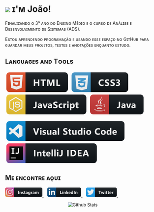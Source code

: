 <div>

# <img src="https://emojis.slackmojis.com/emojis/images/1531849430/4246/blob-sunglasses.gif?1531849430" width="30"/> ɪ'ᴍ João!  
</div>

Fɪɴᴀʟɪᴢᴀɴᴅᴏ ᴏ 3º ᴀɴᴏ ᴅᴏ Eɴsɪɴᴏ Mᴇ́ᴅɪᴏ ᴇ ᴏ ᴄᴜʀsᴏ ᴅᴇ Aɴᴀ́ʟɪsᴇ ᴇ Dᴇsᴇɴᴠᴏʟᴠɪᴍᴇɴᴛᴏ ᴅᴇ Sɪsᴛᴇᴍᴀs (ADS).

Esᴛᴏᴜ ᴀᴘʀᴇɴᴅᴇɴᴅᴏ ᴘʀᴏɢʀᴀᴍᴀᴄ̧ᴀ̃ᴏ ᴇ ᴜsᴀɴᴅᴏ ᴇssᴇ ᴇsᴘᴀᴄ̧ᴏ ɴᴏ GɪᴛHᴜʙ ᴘᴀʀᴀ ɢᴜᴀʀᴅᴀʀ ᴍᴇᴜs ᴘʀᴏᴊᴇᴛᴏs, ᴛᴇsᴛᴇs ᴇ ᴀɴᴏᴛᴀᴄ̧ᴏ̃ᴇs ᴇɴǫᴜᴀɴᴛᴏ ᴇsᴛᴜᴅᴏ.


<h2>Lᴀɴɢᴜᴀɢᴇs ᴀɴᴅ Tᴏᴏʟs</h2> 
<p>
  <img src="https://raw.githubusercontent.com/8bithemant/8bithemant/master/svg/dev/languages/html.svg" alt="html" style="vertical-align:top; margin:4px">
  <img src="https://raw.githubusercontent.com/MikeCodesDotNET/ColoredBadges/master/svg/dev/languages/css3.svg" alt="css" style="vertical-align:top; margin:4px">
  <img src="https://raw.githubusercontent.com/8bithemant/8bithemant/master/svg/dev/languages/js.svg" alt="js" style="vertical-align:top; margin:4px">
  <img src="https://raw.githubusercontent.com/MikeCodesDotNET/ColoredBadges/master/svg/dev/languages/java.svg" alt="java" style="vertical-align:top; margin:4px">
  
  <div>
  <img src="https://raw.githubusercontent.com/MikeCodesDotNET/ColoredBadges/master/svg/dev/tools/visualstudio_code.svg" alt="vscode" style="vertical-align:top; margin:4px">
  <img src="https://raw.githubusercontent.com/MikeCodesDotNET/ColoredBadges/master/svg/dev/tools/jetbrains_intellij.svg" alt="intellij" style="vertical-align:top; margin:4px">
  </div>
</p>

<h2>Mᴇ ᴇɴᴄᴏɴᴛʀᴇ ᴀǫᴜɪ</h2> 
<p>

<div>
  <a href="https://www.instagram.com/joaoomoura0/">
    <img height="30" src="https://raw.githubusercontent.com/MikeCodesDotNET/ColoredBadges/master/svg/social/instagram.svg">
  </a>&nbsp;&nbsp;
  <a href="https://www.linkedin.com/in/jo%C3%A3o-victor-moura/">
    <img height="30" src="https://raw.githubusercontent.com/MikeCodesDotNET/ColoredBadges/master/svg/social/linkedin.svg">
  </a>&nbsp;&nbsp;
  <a href="https://x.com/joaoomoura0">
    <img height="30" src="https://raw.githubusercontent.com/MikeCodesDotNET/ColoredBadges/master/svg/social/twitter.svg">
  </a>&nbsp;&nbsp;
</p>

</div>

<p align="center">
  <img src="https://raw.githubusercontent.com/mayhemantt/mayhemantt/Update/svg/Bottom.svg" alt="Github Stats" />
</p>





